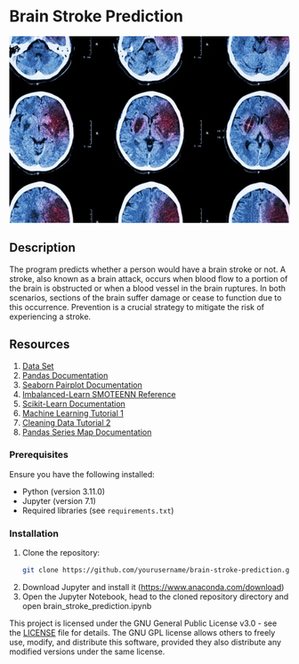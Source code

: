 # Brain Stroke Prediction

<p align="center">
  <img src="image.jpg" alt="Brain Stroke">
</p>

## Description

The program predicts whether a person would have a brain stroke or not. A stroke, also known as a brain attack, occurs when blood flow to a portion of the brain is obstructed or when a blood vessel in the brain ruptures. In both scenarios, sections of the brain suffer damage or cease to function due to this occurrence. Prevention is a crucial strategy to mitigate the risk of experiencing a stroke.

## Resources

1. [Data Set](https://www.kaggle.com/datasets/jillanisofttech/brain-stroke-dataset?rvi=1)
2. [Pandas Documentation](https://pandas.pydata.org/docs/user_guide/index.html)
3. [Seaborn Pairplot Documentation](https://seaborn.pydata.org/generated/seaborn.pairplot.html)
4. [Imbalanced-Learn SMOTEENN Reference](https://imbalanced-learn.org/stable/references/generated/imblearn.combine.SMOTEENN.html)
5. [Scikit-Learn Documentation](https://scikit-learn.org/0.21/documentation.html)
6. [Machine Learning Tutorial 1](https://www.youtube.com/watch?v=7eh4d6sabA0&t=2569s)
7. [Cleaning Data Tutorial 2](https://www.youtube.com/watch?v=OS2m0f2gVJ0&t=763s)
8. [Pandas Series Map Documentation](https://pandas.pydata.org/docs/reference/api/pandas.Series.map.html)

### Prerequisites
Ensure you have the following installed:
- Python (version 3.11.0)
- Jupyter (version 7.1)
- Required libraries (see `requirements.txt`)

### Installation
1. Clone the repository:
   ```sh
   git clone https://github.com/yourusername/brain-stroke-prediction.git
2. Download Jupyter and install it
   (https://www.anaconda.com/download)
3. Open the Jupyter Notebook, head to the cloned repository directory and open brain_stroke_prediction.ipynb





This project is licensed under the GNU General Public License v3.0 - see the [LICENSE](LICENSE) file for details.
The GNU GPL license allows others to freely use, modify, and distribute this software, provided they also distribute any modified versions under the same license.
